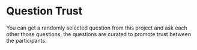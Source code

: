 # Question Trust

You can get a randomly selected question from this project and ask each other those questions, the questions are curated to promote trust between the participants.
